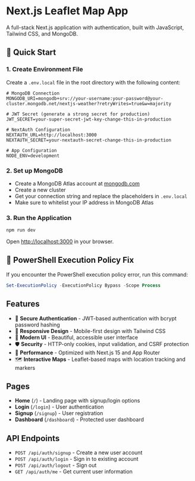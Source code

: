 # Next.js Leaflet Map App

A full-stack Next.js application with authentication, built with JavaScript, Tailwind CSS, and MongoDB.

## 🚀 Quick Start

### 1. Create Environment File
Create a `.env.local` file in the root directory with the following content:

```env
# MongoDB Connection
MONGODB_URI=mongodb+srv://your-username:your-password@your-cluster.mongodb.net/nextjs-weather?retryWrites=true&w=majority

# JWT Secret (generate a strong secret for production)
JWT_SECRET=your-super-secret-jwt-key-change-this-in-production

# NextAuth Configuration
NEXTAUTH_URL=http://localhost:3000
NEXTAUTH_SECRET=your-nextauth-secret-change-this-in-production

# App Configuration
NODE_ENV=development
```

### 2. Set up MongoDB
- Create a MongoDB Atlas account at [mongodb.com](https://www.mongodb.com/atlas)
- Create a new cluster
- Get your connection string and replace the placeholders in `.env.local`
- Make sure to whitelist your IP address in MongoDB Atlas

### 3. Run the Application
```bash
npm run dev
```

Open [http://localhost:3000](http://localhost:3000) in your browser.

## 🔧 PowerShell Execution Policy Fix

If you encounter the PowerShell execution policy error, run this command:

```powershell
Set-ExecutionPolicy -ExecutionPolicy Bypass -Scope Process
```

## Features

- 🔐 **Secure Authentication** - JWT-based authentication with bcrypt password hashing
- 📱 **Responsive Design** - Mobile-first design with Tailwind CSS
- 🎨 **Modern UI** - Beautiful, accessible user interface
- 🛡️ **Security** - HTTP-only cookies, input validation, and CSRF protection
- 🚀 **Performance** - Optimized with Next.js 15 and App Router
- 🗺️ **Interactive Maps** - Leaflet-based maps with location tracking and markers

## Pages

- **Home** (`/`) - Landing page with signup/login options
- **Login** (`/login`) - User authentication
- **Signup** (`/signup`) - User registration
- **Dashboard** (`/dashboard`) - Protected user dashboard

## API Endpoints

- `POST /api/auth/signup` - Create a new user account
- `POST /api/auth/login` - Sign in to existing account
- `POST /api/auth/logout` - Sign out
- `GET /api/auth/me` - Get current user information